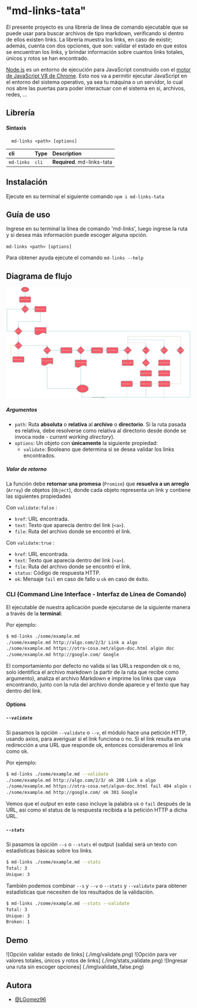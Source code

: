 
# "md-links-tata"

El presente proyecto es una librería de línea de comando ejecutable que se puede usar para buscar archivos de tipo markdown, verificando si dentro de ellos existen links.
La librería muestra los links, en caso de existir; además, cuenta con dos opciones, que son:
validar el estado en que estos se encuentran los links, y brindar información sobre cuantos links totales, únicos y rotos se han encontrado.

[Node.js](https://nodejs.org/es/) es un entorno de ejecución para JavaScript
construido con el [motor de JavaScript V8 de Chrome](https://developers.google.com/v8/).
Esto nos va a permitir ejecutar JavaScript en el entorno del sistema operativo,
ya sea tu máquina o un servidor, lo cual nos abre las puertas para poder
interactuar con el sistema en sí, archivos, redes, ...

## Librería

#### Sintaxis

```http
  md-links <path> [options]
```

| cli       | Type     | Description                 |
| :-------- | :------- | :-------------------------  |
| `md-links`| `cli`    | **Required**. md-links-tata |




## Instalación

Ejecute en su terminal el siguiente comando `npm i md-links-tata`

## Guía de uso

Ingrese en su terminal la línea de comando 'md-links', luego ingrese la ruta y si desea más información puede escoger alguna opción.

`md-links <path> [options]`

Para obtener ayuda ejecute el comando `md-links --help`

## Diagrama de flujo

![Diagrama de flujo](./MD-links-Diagram.drawio.svg)

##### Argumentos

* `path`: Ruta **absoluta** o **relativa** al **archivo** o **directorio**.
Si la ruta pasada es relativa, debe resolverse como relativa al directorio
desde donde se invoca node - _current working directory_).
* `options`: Un objeto con **únicamente** la siguiente propiedad:
  - `validate`: Booleano que determina si se desea validar los links
    encontrados.

##### Valor de retorno

La función debe **retornar una promesa** (`Promise`) que **resuelva a un arreglo**
(`Array`) de objetos (`Object`), donde cada objeto representa un link y contiene
las siguientes propiedades

Con `validate:false` :

* `href`: URL encontrada.
* `text`: Texto que aparecía dentro del link (`<a>`).
* `file`: Ruta del archivo donde se encontró el link.

Con `validate:true` :

* `href`: URL encontrada.
* `text`: Texto que aparecía dentro del link (`<a>`).
* `file`: Ruta del archivo donde se encontró el link.
* `status`: Código de respuesta HTTP.
* `ok`: Mensaje `fail` en caso de fallo u `ok` en caso de éxito.

### CLI (Command Line Interface - Interfaz de Línea de Comando)

El ejecutable de nuestra aplicación puede ejecutarse de la siguiente
manera a través de la **terminal**:

Por ejemplo:

```sh
$ md-links ./some/example.md
./some/example.md http://algo.com/2/3/ Link a algo
./some/example.md https://otra-cosa.net/algun-doc.html algún doc
./some/example.md http://google.com/ Google
```

El comportamiento por defecto no valida si las URLs responden ok o no,
solo identifica el archivo markdown (a partir de la ruta que recibe como
argumento), analiza el archivo Markdown e imprime los links que vaya
encontrando, junto con la ruta del archivo donde aparece y el texto
que hay dentro del link.

#### Options

##### `--validate`

Si pasamos la opción `--validate` o `--v`, el módulo hace una petición HTTP, usando axios, para
averiguar si el link funciona o no. Si el link resulta en una redirección a una
URL que responde ok, entonces consideraremos el link como ok.

Por ejemplo:

```sh
$ md-links ./some/example.md --validate
./some/example.md http://algo.com/2/3/ ok 200 Link a algo
./some/example.md https://otra-cosa.net/algun-doc.html fail 404 algún doc
./some/example.md http://google.com/ ok 301 Google
```

Vemos que el _output_ en este caso incluye la palabra `ok` o `fail` después de
la URL, así como el status de la respuesta recibida a la petición HTTP a dicha
URL.

##### `--stats`

Si pasamos la opción `--s` o `--stats` el output (salida) será un texto con estadísticas
básicas sobre los links.

```sh
$ md-links ./some/example.md --stats
Total: 3
Unique: 3
```

También podemos combinar `--s` y `--v` o `--stats` y `--validate` para obtener estadísticas que
necesiten de los resultados de la validación.

```sh
$ md-links ./some/example.md --stats --validate
Total: 3
Unique: 3
Broken: 1
```


## Demo

![Opción validar estado de links] (./img/validate.png)
![Opción para ver valores totales, únicos y rotos de links] (./img/stats_validate.png)
![Ingresar una ruta sin escoger opciones] (./img\validate_false.png)


## Autora

- [@LGomez96](https://github.com/LGomez96/LIM017-md-links)

